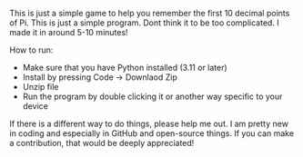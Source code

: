 This is just a simple game to help you remember the first 10 decimal points of Pi. This is just a simple program.
Dont think it to be too complicated. I made it in around 5-10 minutes!

How to run:
- Make sure that you have Python installed (3.11 or later)
- Install by pressing Code -> Downlaod Zip
- Unzip file
- Run the program by double clicking it or another way specific to your device

If there is a different way to do things, please help me out. I am pretty new in coding and especially in GitHub and open-source things. If you can make a contribution, that would be deeply appreciated!
